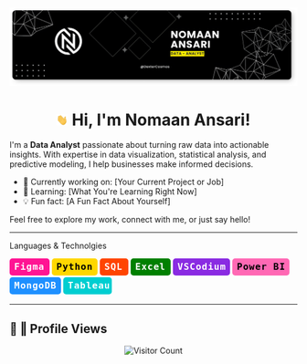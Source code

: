 
<div>
 <img src='./images/banner.png' alt=banner>
<div>

<h1 align="center">
 <img src="https://raw.githubusercontent.com/ABSphreak/ABSphreak/master/gifs/Hi.gif"width="20px">
 </a> Hi, I'm Nomaan Ansari!
</h1>


I'm a **Data Analyst** passionate about turning raw data into actionable insights. With expertise in data visualization, statistical analysis, and predictive modeling, I help businesses make informed decisions.


- 🔭 Currently working on: [Your Current Project or Job]
- 🌱 Learning: [What You're Learning Right Now]
- 💡 Fun fact: [A Fun Fact About Yourself]


Feel free to explore my work, connect with me, or just say hello!

---

Languages & Technolgies

<div display="grid">

  <svg xmlns="http://www.w3.org/2000/svg" width="70" height="30">
    <linearGradient id="gradient-figma" x1="0%" y1="0%" x2="100%" y2="0%">
      <stop offset="0%" stop-color="#FF1493"/>
      <stop offset="100%" stop-color="#FF1493"/>
    </linearGradient>
    <rect rx="5" ry="5" width="70" height="30" fill="url(#gradient-figma)"/>
    <text x="8" y="20" font-family="JetBrains, monospace" font-size="16" font-weight="600" letter-spacing="1" fill="white">Figma</text>
  </svg>

  <svg xmlns="http://www.w3.org/2000/svg" width="80" height="30">
    <linearGradient id="gradient-python" x1="0%" y1="0%" x2="100%" y2="0%">
      <stop offset="0%" stop-color="#FFD700"/>
      <stop offset="100%" stop-color="#FFD700"/>
    </linearGradient>
    <rect rx="5" ry="5" width="80" height="30" fill="url(#gradient-python)"/>
    <text x="8" y="20" font-family="JetBrains, monospace" font-size="16" font-weight="600" letter-spacing="1" fill="black">Python</text>
  </svg>


  <svg xmlns="http://www.w3.org/2000/svg" width="50" height="30">
    <linearGradient id="gradient-sql" x1="0%" y1="0%" x2="100%" y2="0%">
      <stop offset="0%" stop-color="#FF4500"/>
      <stop offset="100%" stop-color="#FF4500"/>
    </linearGradient>
    <rect rx="5" ry="5" width="50" height="30" fill="url(#gradient-sql)"/>
    <text x="8" y="20" font-family="JetBrains, monospace" font-size="16" font-weight="600" letter-spacing="1" fill="white">SQL</text>
  </svg>

  <svg xmlns="http://www.w3.org/2000/svg" width="70" height="30">
    <linearGradient id="gradient-excel" x1="0%" y1="0%" x2="100%" y2="0%">
      <stop offset="0%" stop-color="#008000"/>
      <stop offset="100%" stop-color="#008000"/>
    </linearGradient>
    <rect rx="5" ry="5" width="70" height="30" fill="url(#gradient-excel)"/>
    <text x="8" y="20" font-family="JetBrains, monospace" font-size="16" font-weight="600" letter-spacing="1" fill="white">Excel</text>
  </svg>

  <svg xmlns="http://www.w3.org/2000/svg" width="100" height="30">
    <linearGradient id="gradient-vscodium" x1="0%" y1="0%" x2="100%" y2="0%">
      <stop offset="0%" stop-color="#8A2BE2"/>
      <stop offset="100%" stop-color="#8A2BE2"/>
    </linearGradient>
    <rect rx="5" ry="5" width="100" height="30" fill="url(#gradient-vscodium)"/>
    <text x="8" y="20" font-family="JetBrains, monospace" font-size="16" font-weight="600" letter-spacing="1" fill="white">VSCodium</text>
  </svg>

  <svg xmlns="http://www.w3.org/2000/svg" width="100" height="30">
    <linearGradient id="gradient-powerbi" x1="0%" y1="0%" x2="100%" y2="0%">
      <stop offset="0%" stop-color="#FF69B4"/>
      <stop offset="100%" stop-color="#FF69B4"/>
    </linearGradient>
    <rect rx="5" ry="5" width="100" height="30" fill="url(#gradient-powerbi)"/>
    <text x="8" y="20" font-family="JetBrains, monospace" font-size="16" font-weight="600" letter-spacing="1" fill="black">Power BI</text>
  </svg>

  <svg xmlns="http://www.w3.org/2000/svg" width="90" height="30">
    <linearGradient id="gradient-mongodb" x1="0%" y1="0%" x2="100%" y2="0%">
      <stop offset="0%" stop-color="#1E90FF"/>
      <stop offset="100%" stop-color="#1E90FF"/>
    </linearGradient>
    <rect rx="5" ry="5" width="90" height="30" fill="url(#gradient-mongodb)"/>
    <text x="8" y="20" font-family="JetBrains, monospace" font-size="16" font-weight="600" letter-spacing="1" fill="white">MongoDB</text>
  </svg>

  <svg xmlns="http://www.w3.org/2000/svg" width="85" height="30">
    <linearGradient id="gradient-tableau" x1="0%" y1="0%" x2="100%" y2="0%">
      <stop offset="0%" stop-color="#00CED1"/>
      <stop offset="100%" stop-color="#00CED1"/>
    </linearGradient>
    <rect rx="5" ry="5" width="85" height="30" fill="url(#gradient-tableau)"/>
    <text x="8" y="20" font-family="JetBrains, monospace" font-size="16" font-weight="600" letter-spacing="1" fill="white">Tableau</text>
  </svg>
<div>

---

## 👀 ‖ Profile Views

<div align="center">
  <img src="https://profile-counter.glitch.me/YOUR_GITHUB_USERNAME/count.svg" alt="Visitor Count" />
</div>